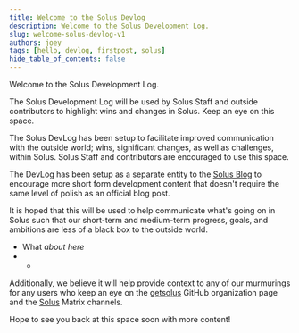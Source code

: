```yaml
---
title: Welcome to the Solus Devlog
description: Welcome to the Solus Development Log.
slug: welcome-solus-devlog-v1
authors: joey
tags: [hello, devlog, firstpost, solus]
hide_table_of_contents: false
---
```


Welcome to the Solus Development Log.

The Solus Development Log will be used by Solus Staff and outside contributors to highlight wins and changes in Solus. Keep an eye on this space.

<!-- truncate -->

The Solus DevLog has been setup to facilitate improved communication with the outside world; wins, significant changes, as well as challenges, within Solus. Solus Staff and contributors are encouraged to use this space.

The DevLog has been setup as a separate entity to the [Solus Blog](https://getsol.us/blog/) to encourage more short form development content that doesn't require the same level of polish as an official blog post.

It is hoped that this will be used to help communicate what's going on in Solus such that our short-term and medium-term progress, goals, and ambitions are less of a black box to the outside world.

* What *about here*
* *




Additionally, we believe it will help provide context to any of our murmurings for any users who keep an eye on the [getsolus](https://github.com/getsolus/) GitHub organization page and the [Solus](https://matrix.to/#/#solus:matrix.org) Matrix channels.

Hope to see you back at this space soon with more content!
